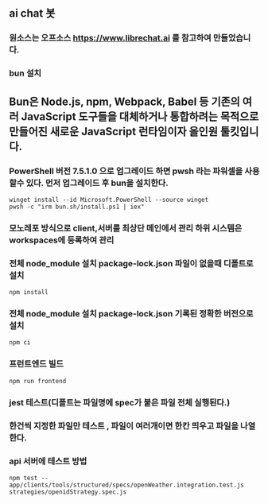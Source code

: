 ## ai chat 봇

### 원소스는 오프소스 https://www.librechat.ai 를 참고하여 만들었습니다.

### bun 설치

## Bun은 Node.js, npm, Webpack, Babel 등 기존의 여러 JavaScript 도구들을 대체하거나 통합하려는 목적으로 만들어진 새로운 JavaScript 런타임이자 올인원 툴킷입니다.

### PowerShell 버전 7.5.1.0 으로 업그레이드 하면 pwsh 라는 파워셀을 사용할수 있다. 먼저 업그레이드 후 bun을 설치한다.

```
winget install --id Microsoft.PowerShell --source winget
pwsh -c "irm bun.sh/install.ps1 | iex"
```

### 모노레포 방식으로 client,서버를 최상단 메인에서 관리 하위 시스템은 workspaces에 등록하여 관리

### 전체 node_module 설치 package-lock.json 파일이 없을때 디폴트로 설치

```
npm install
```

### 전체 node_module 설치 package-lock.json 기록된 정확한 버전으로 설치

```
npm ci
```

### 프런트엔드 빌드

```
npm run frontend
```

### jest 테스트(디폴트는 파일명에 spec가 붙은 파일 전체 실행된다.)

### 한건씩 지정한 파일만 테스트 , 파일이 여러개이면 한칸 띄우고 파일을 나열한다.

### api 서버에 테스트 방법

```
npm test -- app/clients/tools/structured/specs/openWeather.integration.test.js strategies/openidStrategy.spec.js
```
